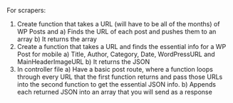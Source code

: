 For scrapers:
1) Create function that takes a URL (will have to be all of the months) of WP Posts and
    a) Finds the URL of each post and pushes them to an array
    b) It returns the array
2) Create a function that takes a URL and finds the essential info for a WP Post for mobile
    a) Title, Author, Category, Date, WordPressURL and MainHeaderImageURL
    b) It returns the JSON
3) In controller file
    a) Have a basic post route, where a function loops through every URL that the first function returns and pass those URLs into the second function to get the essential JSON info.
    b) Appends each returned JSON into an array that you will send as a response
